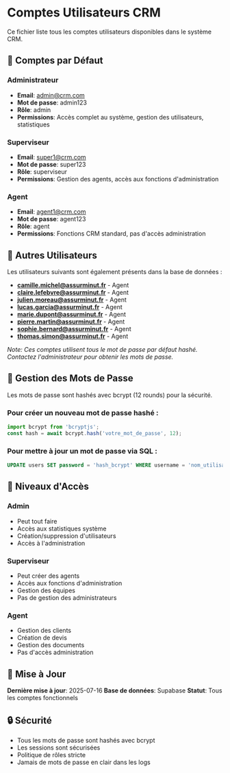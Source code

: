 # Comptes Utilisateurs CRM

Ce fichier liste tous les comptes utilisateurs disponibles dans le système CRM.

## 🔐 Comptes par Défaut

### Administrateur
- **Email**: admin@crm.com
- **Mot de passe**: admin123
- **Rôle**: admin
- **Permissions**: Accès complet au système, gestion des utilisateurs, statistiques

### Superviseur
- **Email**: super1@crm.com
- **Mot de passe**: super123
- **Rôle**: superviseur
- **Permissions**: Gestion des agents, accès aux fonctions d'administration

### Agent
- **Email**: agent1@crm.com
- **Mot de passe**: agent123
- **Rôle**: agent
- **Permissions**: Fonctions CRM standard, pas d'accès administration

## 👥 Autres Utilisateurs

Les utilisateurs suivants sont également présents dans la base de données :

- **camille.michel@assurminut.fr** - Agent
- **claire.lefebvre@assurminut.fr** - Agent
- **julien.moreau@assurminut.fr** - Agent
- **lucas.garcia@assurminut.fr** - Agent
- **marie.dupont@assurminut.fr** - Agent
- **pierre.martin@assurminut.fr** - Agent
- **sophie.bernard@assurminut.fr** - Agent
- **thomas.simon@assurminut.fr** - Agent

*Note: Ces comptes utilisent tous le mot de passe par défaut hashé. Contactez l'administrateur pour obtenir les mots de passe.*

## 🔧 Gestion des Mots de Passe

Les mots de passe sont hashés avec bcrypt (12 rounds) pour la sécurité.

### Pour créer un nouveau mot de passe hashé :
```javascript
import bcrypt from 'bcryptjs';
const hash = await bcrypt.hash('votre_mot_de_passe', 12);
```

### Pour mettre à jour un mot de passe via SQL :
```sql
UPDATE users SET password = 'hash_bcrypt' WHERE username = 'nom_utilisateur';
```

## 🎯 Niveaux d'Accès

### Admin
- Peut tout faire
- Accès aux statistiques système
- Création/suppression d'utilisateurs
- Accès à l'administration

### Superviseur
- Peut créer des agents
- Accès aux fonctions d'administration
- Gestion des équipes
- Pas de gestion des administrateurs

### Agent
- Gestion des clients
- Création de devis
- Gestion des documents
- Pas d'accès administration

## 📅 Mise à Jour

**Dernière mise à jour**: 2025-07-16
**Base de données**: Supabase
**Statut**: Tous les comptes fonctionnels

## 🔒 Sécurité

- Tous les mots de passe sont hashés avec bcrypt
- Les sessions sont sécurisées
- Politique de rôles stricte
- Jamais de mots de passe en clair dans les logs